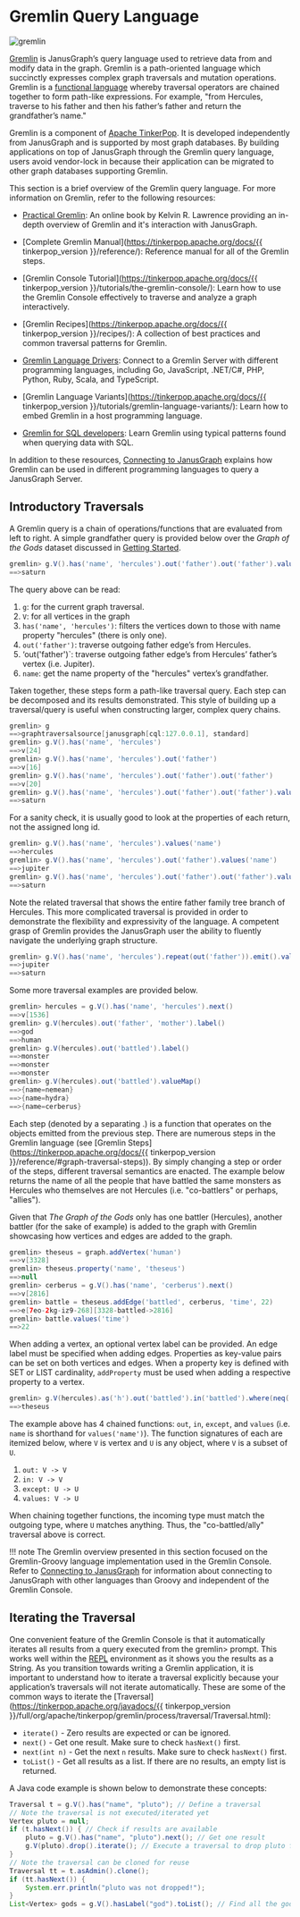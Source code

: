 # Gremlin Query Language

![gremlin](https://tinkerpop.apache.org/docs/3.2.9/images/gremlin-logo.png)

[Gremlin](https://tinkerpop.apache.org/gremlin.html) is JanusGraph’s
query language used to retrieve data from and modify data in the graph.
Gremlin is a path-oriented language which succinctly expresses complex
graph traversals and mutation operations. Gremlin is a [functional
language](https://en.wikipedia.org/wiki/Functional_programming) whereby
traversal operators are chained together to form path-like expressions.
For example, "from Hercules, traverse to his father and then his
father’s father and return the grandfather’s name."

Gremlin is a component of [Apache
TinkerPop](https://tinkerpop.apache.org). It is developed independently
from JanusGraph and is supported by most graph databases. By building
applications on top of JanusGraph through the Gremlin query language,
users avoid vendor-lock in because their application can be migrated to
other graph databases supporting Gremlin.

This section is a brief overview of the Gremlin query language. For more
information on Gremlin, refer to the following resources:

- [Practical Gremlin](https://kelvinlawrence.net/book/Gremlin-Graph-Guide.html): An online book by Kelvin R. Lawrence providing an in-depth overview of Gremlin and it's interaction with JanusGraph.

- [Complete Gremlin Manual](https://tinkerpop.apache.org/docs/{{ tinkerpop_version }}/reference/): Reference manual for all of the Gremlin steps.

- [Gremlin Console Tutorial](https://tinkerpop.apache.org/docs/{{ tinkerpop_version }}/tutorials/the-gremlin-console/): Learn how to use the Gremlin Console effectively to traverse and analyze a graph interactively.

- [Gremlin Recipes](https://tinkerpop.apache.org/docs/{{ tinkerpop_version }}/recipes/): A collection of best practices and common traversal patterns for Gremlin.

- [Gremlin Language Drivers](https://tinkerpop.apache.org/index.html#language-drivers):
    Connect to a Gremlin Server with different programming languages,
    including Go, JavaScript, .NET/C\#, PHP, Python, Ruby, Scala, and
    TypeScript.

- [Gremlin Language Variants](https://tinkerpop.apache.org/docs/{{ tinkerpop_version }}/tutorials/gremlin-language-variants/): Learn how to embed Gremlin in a host programming language.

- [Gremlin for SQL developers](http://sql2gremlin.com): Learn Gremlin
    using typical patterns found when querying data with SQL.

In addition to these resources, [Connecting to JanusGraph](../basics/connecting/index.md) explains how Gremlin
can be used in different programming languages to query a JanusGraph
Server.

## Introductory Traversals

A Gremlin query is a chain of operations/functions that are evaluated
from left to right. A simple grandfather query is provided below over
the *Graph of the Gods* dataset discussed in [Getting Started](../getting-started/installation.md).
```groovy
gremlin> g.V().has('name', 'hercules').out('father').out('father').values('name')
==>saturn
```

The query above can be read:

1.  `g`: for the current graph traversal.
2.  `V`: for all vertices in the graph
3.  `has('name', 'hercules')`: filters the vertices down to those with name property "hercules" (there is only one).
4.  `out('father')`: traverse outgoing father edge’s from Hercules.
5.  ‘out('father')\`: traverse outgoing father edge’s from Hercules’ father’s vertex (i.e. Jupiter).
6.  `name`: get the name property of the "hercules" vertex’s grandfather.

Taken together, these steps form a path-like traversal query. Each step
can be decomposed and its results demonstrated. This style of building
up a traversal/query is useful when constructing larger, complex query
chains.

```groovy
gremlin> g
==>graphtraversalsource[janusgraph[cql:127.0.0.1], standard]
gremlin> g.V().has('name', 'hercules')
==>v[24]
gremlin> g.V().has('name', 'hercules').out('father')
==>v[16]
gremlin> g.V().has('name', 'hercules').out('father').out('father')
==>v[20]
gremlin> g.V().has('name', 'hercules').out('father').out('father').values('name')
==>saturn
```

For a sanity check, it is usually good to look at the properties of each
return, not the assigned long id.
```groovy
gremlin> g.V().has('name', 'hercules').values('name')
==>hercules
gremlin> g.V().has('name', 'hercules').out('father').values('name')
==>jupiter
gremlin> g.V().has('name', 'hercules').out('father').out('father').values('name')
==>saturn
```

Note the related traversal that shows the entire father family tree
branch of Hercules. This more complicated traversal is provided in order
to demonstrate the flexibility and expressivity of the language. A
competent grasp of Gremlin provides the JanusGraph user the ability to
fluently navigate the underlying graph structure.
```groovy
gremlin> g.V().has('name', 'hercules').repeat(out('father')).emit().values('name')
==>jupiter
==>saturn
```

Some more traversal examples are provided below.
```groovy
gremlin> hercules = g.V().has('name', 'hercules').next()
==>v[1536]
gremlin> g.V(hercules).out('father', 'mother').label()
==>god
==>human
gremlin> g.V(hercules).out('battled').label()
==>monster
==>monster
==>monster
gremlin> g.V(hercules).out('battled').valueMap()
==>{name=nemean}
==>{name=hydra}
==>{name=cerberus}
```
Each step (denoted by a separating .) is a function that operates on the objects emitted from the previous step. There are numerous steps in the Gremlin language (see [Gremlin Steps](https://tinkerpop.apache.org/docs/{{ tinkerpop_version }}/reference/#graph-traversal-steps)). By simply changing a step or order of the steps, different traversal semantics are enacted. The example below returns the name of all the people that have battled the same monsters as Hercules who themselves are not Hercules (i.e. "co-battlers" or perhaps, "allies").

Given that *The Graph of the Gods* only has one battler (Hercules),
another battler (for the sake of example) is added to the graph with
Gremlin showcasing how vertices and edges are added to the graph.
```groovy
gremlin> theseus = graph.addVertex('human')
==>v[3328]
gremlin> theseus.property('name', 'theseus')
==>null
gremlin> cerberus = g.V().has('name', 'cerberus').next()
==>v[2816]
gremlin> battle = theseus.addEdge('battled', cerberus, 'time', 22)
==>e[7eo-2kg-iz9-268][3328-battled->2816]
gremlin> battle.values('time')
==>22
```

When adding a vertex, an optional vertex label can be provided. An edge
label must be specified when adding edges. Properties as key-value pairs
can be set on both vertices and edges. When a property key is defined
with SET or LIST cardinality, `addProperty` must be used when adding a
respective property to a vertex.
```groovy
gremlin> g.V(hercules).as('h').out('battled').in('battled').where(neq('h')).values('name')
==>theseus
```

The example above has 4 chained functions: `out`, `in`, `except`, and
`values` (i.e. `name` is shorthand for `values('name')`). The function
signatures of each are itemized below, where `V` is vertex and `U` is
any object, where `V` is a subset of `U`.

1.  `out: V -> V`
2.  `in: V -> V`
3.  `except: U -> U`
4.  `values: V -> U`

When chaining together functions, the incoming type must match the
outgoing type, where `U` matches anything. Thus, the "co-battled/ally"
traversal above is correct.

!!! note
    The Gremlin overview presented in this section focused on the
    Gremlin-Groovy language implementation used in the Gremlin Console.
    Refer to [Connecting to JanusGraph](../basics/connecting/index.md) for information about connecting to
    JanusGraph with other languages than Groovy and independent of the
    Gremlin Console.

## Iterating the Traversal

One convenient feature of the Gremlin Console is that it automatically iterates all results from a query executed from the gremlin> prompt. This works well within the [REPL](https://en.wikipedia.org/wiki/Read%E2%80%93eval%E2%80%93print_loop) environment as it shows you the results as a String. As you transition towards writing a Gremlin application, it is important to understand how to iterate a traversal explicitly because your application’s traversals will not iterate automatically. These are some of the common ways to iterate the [Traversal](https://tinkerpop.apache.org/javadocs/{{ tinkerpop_version }}/full/org/apache/tinkerpop/gremlin/process/traversal/Traversal.html):

- `iterate()` - Zero results are expected or can be ignored.
- `next()` - Get one result. Make sure to check `hasNext()` first.
- `next(int n)` - Get the next `n` results. Make sure to check `hasNext()` first.
- `toList()` - Get all results as a list. If there are no results, an empty list is returned.

A Java code example is shown below to demonstrate these concepts:
```java
Traversal t = g.V().has("name", "pluto"); // Define a traversal
// Note the traversal is not executed/iterated yet
Vertex pluto = null;
if (t.hasNext()) { // Check if results are available
    pluto = g.V().has("name", "pluto").next(); // Get one result
    g.V(pluto).drop().iterate(); // Execute a traversal to drop pluto from graph
}
// Note the traversal can be cloned for reuse
Traversal tt = t.asAdmin().clone();
if (tt.hasNext()) {
    System.err.println("pluto was not dropped!");
}
List<Vertex> gods = g.V().hasLabel("god").toList(); // Find all the gods
```
